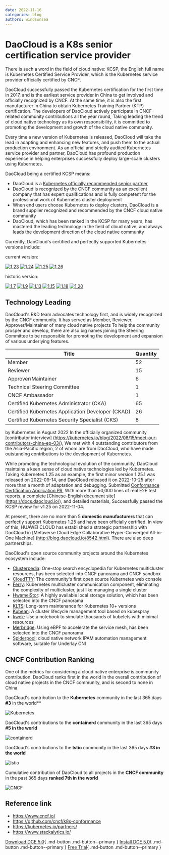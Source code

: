 ```yaml
---
date: 2022-11-16
categories: blog
authors: windsonsea
---
```


# DaoCloud is a K8s senior certification service provider

There is such a word in the field of cloud native: KCSP, the English full name is Kubernetes Certified Service Provider, which is the Kubernetes service provider officially certified by CNCF.

DaoCloud successfully passed the Kubernetes certification for the first time in 2017, and is the earliest service provider in China to get involved and officially recognized by CNCF.
At the same time, it is also the first manufacturer in China to obtain Kubernetes Training Partner (KTP) certification. The developers of DaoCloud actively participate in CNCF-related community contributions all the year round,
Taking leading the trend of cloud native technology as its own responsibility, it is committed to promoting the development and growth of the cloud native community.

Every time a new version of Kubernetes is released, DaoCloud will take the lead in adapting and enhancing new features, and push them to the actual production environment.
As an official and strictly audited Kubernetes service provider and partner, DaoCloud has profound production experience in helping enterprises successfully deploy large-scale clusters using Kubernetes.

DaoCloud being a certified KCSP means:

- DaoCloud is a [Kubernetes officially recommended senior partner](https://kubernetes.io/partners/)
- DaoCloud is recognized by the CNCF community as an excellent company that has expert qualifications and is fully competent for the professional work of Kubernetes cluster deployment
- When end users choose Kubernetes to deploy clusters, DaoCloud is a brand supplier recognized and recommended by the CNCF cloud native community
- DaoCloud, which has been ranked in the KCSP for many years, has mastered the leading technology in the field of cloud native, and always leads the development direction of the cloud native community

Currently, DaoCloud's certified and perfectly supported Kubernetes versions include:

current version:

[![1.23](https://docs.daocloud.io/daocloud-docs-images/docs/en/docs/images/1.23.png)](https://github.com/cncf/k8s-conformance/pull/2072)
[![1.24](https://docs.daocloud.io/daocloud-docs-images/docs/en/docs/images/1.24.png)](https://github.com/cncf/k8s-conformance/pull/2239)
[![1.25](https://docs.daocloud.io/daocloud-docs-images/docs/en/docs/images/1.25.png)](https://github.com/cncf/k8s-conformance/pull/2240)
[![1.26](https://docs.daocloud.io/daocloud-docs-images/docs/en/docs/images/1.26.png)](https://github.com/cncf/k8s-conformance/pull/2451)

historic version:

[![1.7](https://docs.daocloud.io/daocloud-docs-images/docs/en/docs/images/1.7.png)](https://github.com/cncf/k8s-conformance/pull/68)
[![1.9](https://docs.daocloud.io/daocloud-docs-images/docs/en/docs/images/1.9.png)](https://github.com/cncf/k8s-conformance/pull/210)
[![1.13](https://docs.daocloud.io/daocloud-docs-images/docs/en/docs/images/1.13.png)](https://github.com/cncf/k8s-conformance/pull/418)
[![1.15](https://docs.daocloud.io/daocloud-docs-images/docs/en/docs/images/1.15.png)](https://github.com/cncf/k8s-conformance/pull/794)
[![1.18](https://docs.daocloud.io/daocloud-docs-images/docs/en/docs/images/1.18.png)](https://github.com/cncf/k8s-conformance/pull/1144)
[![1.20](https://docs.daocloud.io/daocloud-docs-images/docs/en/docs/images/1.20.png)](https://github.com/cncf/k8s-conformance/pull/1463)

## Technology Leading

DaoCloud's R&D team advocates technology first, and is widely recognized by the CNCF community. It has served as Member, Reviewer, Approver/Maintainer of many cloud native projects
To help the community prosper and develop, there are also big names joining the Steering Committee to be responsible for promoting the development and expansion of various underlying features.

| Title | Quantity |
| -------------------------------------------------- | ---- |
| Member | 52 |
| Reviewer | 15 |
| Approver/Maintainer | 6 |
| Technical Steering Committee | 1 |
| CNCF Ambassador | 1 |
| Certified Kubernetes Administrator (CKA) | 65 |
| Certified Kubernetes Application Developer (CKAD) | 26 |
| Certified Kubernetes Security Specialist (CKS) | 8 |

by Kubernetes in August 2022
In the officially organized community [contributor interview] (https://kubernetes.io/blog/2022/08/15/meet-our-contributors-china-ep-03/),
We met with 4 outstanding contributors from the Asia-Pacific region, 2 of whom are from DaoCloud, who have made outstanding contributions to the development of Kubernetes.

While promoting the technological evolution of the community, DaoCloud maintains a keen sense of cloud native technologies led by Kubernetes.
Taking Kubernetes 1.25 as an example, the first minor version 1.25.1 was released on 2022-09-14, and DaoCloud released it on 2022-10-25 after more than a month of adaptation and debugging.
Submitted [Conformance Certification Application PR](https://github.com/cncf/k8s-conformance/pull/2240),
With more than 50,000 lines of real E2E test reports, a complete [Chinese-English document site] (https://docs.daocloud.io/), and detailed materials,
Successfully passed the KCSP review for v1.25 on 2022-11-04.

At present, there are no more than 5 **domestic manufacturers** that can perfectly support Kubernetes 1.25 and have been officially certified.
In view of this, HUAWEI CLOUD has established a strategic partnership with DaoCloud in [Metaverse Cloud Edge Collaborative Hyper-Converged All-in-One Machine] (http://blog.daocloud.io/8542.html). There are also deep partnerships.

DaoCloud's open source community projects around the Kubernetes ecosystem include:

- [Clusterpedia](https://github.com/clusterpedia-io): One-stop search encyclopedia for Kubernetes multicluster resources, has been selected into CNCF panorama and CNCF sandbox
- [CloudTTY](https://github.com/cloudtty/cloudtty): The community's first open source Kubernetes web console
- [Ferry](https://github.com/ferryproxy/ferry): Kubernetes multicluster communication component, eliminating the complexity of multicluster, just like managing a single cluster
- [HwameiStor](https://github.com/hwameistor/hwameistor): A highly available local storage solution, which has been selected into the CNCF panorama
- [KLTS](https://github.com/klts-io): Long-term maintenance for Kubernetes 10+ versions
- [Kubean](https://github.com/kubean-io/kubean): A cluster lifecycle management tool based on kubespray
- [kwok](https://github.com/kubernetes-sigs/kwok): Use a notebook to simulate thousands of kubelets with minimal resources
- [Merbridge](https://github.com/merbridge/merbridge): Using eBPF to accelerate the service mesh, has been selected into the CNCF panorama
- [Spiderpool](https://github.com/spidernet-io): cloud native network IPAM automation management software, suitable for Underlay CNI

## CNCF Contribution Ranking

One of the metrics for considering a cloud native enterprise is community contribution. DaoCloud ranks first in the world in the overall contribution of cloud native projects in the CNCF community, and is second to none in China.

DaoCloud's contribution to the **Kubernetes** community in the last 365 days **#3** in the world**

![Kubernetes](https://docs.daocloud.io/daocloud-docs-images/docs/blogs/images/cncf01.png)

DaoCloud's contributions to the **containerd** community in the last 365 days **#5 in the world**

![containerd](https://docs.daocloud.io/daocloud-docs-images/docs/blogs/images/cncf02.png)

DaoCloud's contributions to the **Istio** community in the last 365 days **#3 in the world**

![Istio](https://docs.daocloud.io/daocloud-docs-images/docs/blogs/images/cncf03.png)

Cumulative contribution of DaoCloud to all projects in the **CNCF community** in the past 365 days **ranked 7th in the world**

![CNCF](https://docs.daocloud.io/daocloud-docs-images/docs/blogs/images/cncf04.png)

## Reference link

- https://www.cncf.io/
- https://github.com/cncf/k8s-conformance
- https://kubernetes.io/partners/
- https://www.stackalytics.io/

[Download DCE 5.0](../download/index.md){ .md-button .md-button--primary }
[Install DCE 5.0](../install/index.md){ .md-button .md-button--primary }
[Free Trial](../dce/license0.md){ .md-button .md-button--primary }